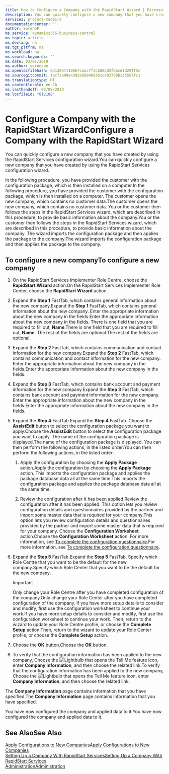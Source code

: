 ```yaml
---
title: How to Configure a Company with the RapidStart Wizard | Microsoft Docs
description: You can quickly configure a new company that you have created by using the RapidStart Services configuration wizard.
services: project-madeira
documentationcenter: ''
author: SorenGP
ms.service: dynamics365-business-central
ms.topic: article
ms.devlang: na
ms.tgt_pltfrm: na
ms.workload: na
ms.search.keywords: ''
ms.date: 03/01/2019
ms.author: sgroespe
ms.openlocfilehash: 63120671100b7caac7f3cb08bd3fbbcd1d29ff5c
ms.sourcegitcommit: 1bcfaa99ea302e6b84b8361ca02730b135557fc1
ms.translationtype: HT
ms.contentlocale: en-CA
ms.lasthandoff: 03/08/2019
ms.locfileid: "812188"
---
```

# <a name="configure-a-company-with-the-rapidstart-wizard"></a><span data-ttu-id="fa65e-103">Configure a Company with the RapidStart Wizard</span><span class="sxs-lookup"><span data-stu-id="fa65e-103">Configure a Company with the RapidStart Wizard</span></span>
<span data-ttu-id="fa65e-104">You can quickly configure a new company that you have created by using the RapidStart Services configuration wizard.</span><span class="sxs-lookup"><span data-stu-id="fa65e-104">You can quickly configure a new company that you have created by using the RapidStart Services configuration wizard.</span></span>

<span data-ttu-id="fa65e-105">In the following procedure, you have provided the customer with the configuration package, which is then installed on a computer.</span><span class="sxs-lookup"><span data-stu-id="fa65e-105">In the following procedure, you have provided the customer with the configuration package, which is then installed on a computer.</span></span> <span data-ttu-id="fa65e-106">The customer opens the new company, which contains no customer data.</span><span class="sxs-lookup"><span data-stu-id="fa65e-106">The customer opens the new company, which contains no customer data.</span></span> <span data-ttu-id="fa65e-107">You or the customer then follows the steps in the RapidStart Services wizard, which are described in this procedure, to provide basic information about the company.</span><span class="sxs-lookup"><span data-stu-id="fa65e-107">You or the customer then follows the steps in the RapidStart Services wizard, which are described in this procedure, to provide basic information about the company.</span></span> <span data-ttu-id="fa65e-108">The wizard imports the configuration package and then applies the package to the company.</span><span class="sxs-lookup"><span data-stu-id="fa65e-108">The wizard imports the configuration package and then applies the package to the company.</span></span>  

## <a name="to-configure-a-new-company"></a><span data-ttu-id="fa65e-109">To configure a new company</span><span class="sxs-lookup"><span data-stu-id="fa65e-109">To configure a new company</span></span>  
1. <span data-ttu-id="fa65e-110">On the RapidStart Services Implementer Role Centre, choose the **RapidStart Wizard** action.</span><span class="sxs-lookup"><span data-stu-id="fa65e-110">On the RapidStart Services Implementer Role Center, choose the **RapidStart Wizard** action.</span></span>  
2. <span data-ttu-id="fa65e-111">Expand the **Step 1** FastTab, which contains general information about the new company.</span><span class="sxs-lookup"><span data-stu-id="fa65e-111">Expand the **Step 1** FastTab, which contains general information about the new company.</span></span> <span data-ttu-id="fa65e-112">Enter the appropriate information about the new company in the fields.</span><span class="sxs-lookup"><span data-stu-id="fa65e-112">Enter the appropriate information about the new company in the fields.</span></span> <span data-ttu-id="fa65e-113">There is one field that you are required to fill out, **Name**.</span><span class="sxs-lookup"><span data-stu-id="fa65e-113">There is one field that you are required to fill out, **Name**.</span></span> <span data-ttu-id="fa65e-114">The rest of the fields are optional.</span><span class="sxs-lookup"><span data-stu-id="fa65e-114">The rest of the fields are optional.</span></span>  
3. <span data-ttu-id="fa65e-115">Expand the **Step 2** FastTab, which contains communication and contact information for the new company.</span><span class="sxs-lookup"><span data-stu-id="fa65e-115">Expand the **Step 2** FastTab, which contains communication and contact information for the new company.</span></span> <span data-ttu-id="fa65e-116">Enter the appropriate information about the new company in the fields.</span><span class="sxs-lookup"><span data-stu-id="fa65e-116">Enter the appropriate information about the new company in the fields.</span></span>
4. <span data-ttu-id="fa65e-117">Expand the **Step 3** FastTab, which contains bank account and payment information for the new company.</span><span class="sxs-lookup"><span data-stu-id="fa65e-117">Expand the **Step 3** FastTab, which contains bank account and payment information for the new company.</span></span> <span data-ttu-id="fa65e-118">Enter the appropriate information about the new company in the fields.</span><span class="sxs-lookup"><span data-stu-id="fa65e-118">Enter the appropriate information about the new company in the fields.</span></span>  
5. <span data-ttu-id="fa65e-119">Expand the **Step 4** FastTab.</span><span class="sxs-lookup"><span data-stu-id="fa65e-119">Expand the **Step 4** FastTab.</span></span> <span data-ttu-id="fa65e-120">Choose the **AssistEdit** button to select the configuration package you want to apply.</span><span class="sxs-lookup"><span data-stu-id="fa65e-120">Choose the **AssistEdit** button to select the configuration package you want to apply.</span></span> <span data-ttu-id="fa65e-121">The name of the configuration package is displayed.</span><span class="sxs-lookup"><span data-stu-id="fa65e-121">The name of the configuration package is displayed.</span></span> <span data-ttu-id="fa65e-122">You can then perform the following actions, in the listed order:</span><span class="sxs-lookup"><span data-stu-id="fa65e-122">You can then perform the following actions, in the listed order:</span></span>  

    1. <span data-ttu-id="fa65e-123">Apply the configuration by choosing the **Apply Package** action.</span><span class="sxs-lookup"><span data-stu-id="fa65e-123">Apply the configuration by choosing the **Apply Package** action.</span></span> <span data-ttu-id="fa65e-124">This imports the configuration package and applies the package database data all at the same time.</span><span class="sxs-lookup"><span data-stu-id="fa65e-124">This imports the configuration package and applies the package database data all at the same time.</span></span>  

    2. <span data-ttu-id="fa65e-125">Review the configuration after it has been applied.</span><span class="sxs-lookup"><span data-stu-id="fa65e-125">Review the configuration after it has been applied.</span></span> <span data-ttu-id="fa65e-126">This option lets you review configuration details and questionnaires provided by the partner and import some master data that is required for your company.</span><span class="sxs-lookup"><span data-stu-id="fa65e-126">This option lets you review configuration details and questionnaires provided by the partner and import some master data that is required for your company.</span></span> <span data-ttu-id="fa65e-127">Choose the **Configuration Worksheet** action.</span><span class="sxs-lookup"><span data-stu-id="fa65e-127">Choose the **Configuration Worksheet** action.</span></span> <span data-ttu-id="fa65e-128">For more information, see [To complete the configuration questionnaire](admin-gather-customer-setup-values.md#to-complete-the-configuration-questionnaire).</span><span class="sxs-lookup"><span data-stu-id="fa65e-128">For more information, see [To complete the configuration questionnaire](admin-gather-customer-setup-values.md#to-complete-the-configuration-questionnaire).</span></span>  

6. <span data-ttu-id="fa65e-129">Expand the **Step 5** FastTab.</span><span class="sxs-lookup"><span data-stu-id="fa65e-129">Expand the **Step 5** FastTab.</span></span> <span data-ttu-id="fa65e-130">Specify which Role Centre that you want to be the default for the new company.</span><span class="sxs-lookup"><span data-stu-id="fa65e-130">Specify which Role Center that you want to be the default for the new company.</span></span>  

    > [!IMPORTANT]  
    >  <span data-ttu-id="fa65e-131">Only change your Role Centre after you have completed configuration of the company.</span><span class="sxs-lookup"><span data-stu-id="fa65e-131">Only change your Role Center after you have completed configuration of the company.</span></span> <span data-ttu-id="fa65e-132">If you have more setup details to consider and modify, first use the configuration worksheet to continue your work.</span><span class="sxs-lookup"><span data-stu-id="fa65e-132">If you have more setup details to consider and modify, first use the configuration worksheet to continue your work.</span></span> <span data-ttu-id="fa65e-133">Then, return to the wizard to update your Role Centre profile, or choose the **Complete Setup** action.</span><span class="sxs-lookup"><span data-stu-id="fa65e-133">Then, return to the wizard to update your Role Center profile, or choose the **Complete Setup** action.</span></span>

7. <span data-ttu-id="fa65e-134">Choose the **OK** button.</span><span class="sxs-lookup"><span data-stu-id="fa65e-134">Choose the **OK** button.</span></span>  
8. <span data-ttu-id="fa65e-135">To verify that the configuration information has been applied to the new company, Choose the ![Lightbulb that opens the Tell Me feature](media/ui-search/search_small.png "Tell me what you want to do") icon, enter **Company Information**, and then choose the related link.</span><span class="sxs-lookup"><span data-stu-id="fa65e-135">To verify that the configuration information has been applied to the new company, Choose the ![Lightbulb that opens the Tell Me feature](media/ui-search/search_small.png "Tell me what you want to do") icon, enter **Company Information**, and then choose the related link.</span></span>

<span data-ttu-id="fa65e-136">The **Company Information** page contains information that you have specified.</span><span class="sxs-lookup"><span data-stu-id="fa65e-136">The **Company Information** page contains information that you have specified.</span></span>   

<span data-ttu-id="fa65e-137">You have now configured the company and applied data to it.</span><span class="sxs-lookup"><span data-stu-id="fa65e-137">You have now configured the company and applied data to it.</span></span>  

## <a name="see-also"></a><span data-ttu-id="fa65e-138">See Also</span><span class="sxs-lookup"><span data-stu-id="fa65e-138">See Also</span></span>  
[<span data-ttu-id="fa65e-139">Apply Configurations to New Companies</span><span class="sxs-lookup"><span data-stu-id="fa65e-139">Apply Configurations to New Companies</span></span>](admin-apply-configuration-to-new-companies.md)  
[<span data-ttu-id="fa65e-140">Setting Up a Company With RapidStart Services</span><span class="sxs-lookup"><span data-stu-id="fa65e-140">Setting Up a Company With RapidStart Services</span></span>](admin-set-up-a-company-with-rapidstart.md)  
[<span data-ttu-id="fa65e-141">Administration</span><span class="sxs-lookup"><span data-stu-id="fa65e-141">Administration</span></span>](admin-setup-and-administration.md)
